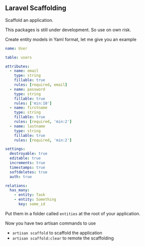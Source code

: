## Laravel Scaffolding

Scaffold an application.

This packages is still under development. So use on own risk.

Create entity models in Yaml format, let me give you an example

```yaml
name: User

table: users

attributes:
  - name: email
    type: string
    fillable: true
    rules: [required, email]
  - name: password
    type: string
    fillable: true
    rules: ['min:10']
  - name: firstname
    type: string
    fillable: true
    rules: [required, 'min:2']
  - name: lastname
    type: string
    fillable: true
    rules: [required, 'min:2']

settings:
  destroyable: true
  editable: true
  increments: true
  timestamps: true
  softdeletes: true
  auth: true

relations:
  has_many:
    - entity: Task
    - entity: Something
      key: some_id
```

Put them in a folder called `entities` at the root of your application.

Now you have two artisan commands to use

 - `artisan scaffold` to scaffold the application
 - `artisan scaffold:clear` to remote the scaffolding